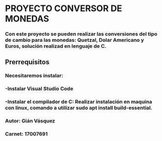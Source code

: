 # PROYECTO CONVERSOR DE MONEDAS
### Con este proyecto se pueden realizar las conversiones del tipo de cambio para las monedas: **Quetzal, Dolar Americano y Euros**, solución realizad en lenguaje de C.

## Prerrequisitos
### Necesitaremos instalar:
### -Instalar Visual Studio Code
### -Instalar el compilador de C: Realizar instalación en maquina con linux, comando a utilizar sudo apt install build-essential.

### Autor: Gián Vásquez
### Carnet: 17007691
